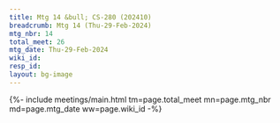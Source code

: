 ```yaml
---
title: Mtg 14 &bull; CS-280 (202410)
breadcrumb: Mtg 14 (Thu-29-Feb-2024)
mtg_nbr: 14
total_meet: 26
mtg_date: Thu-29-Feb-2024
wiki_id: 
resp_id: 
layout: bg-image
---
```


{%- include meetings/main.html
    tm=page.total_meet
    mn=page.mtg_nbr
    md=page.mtg_date
    ww=page.wiki_id
-%}
